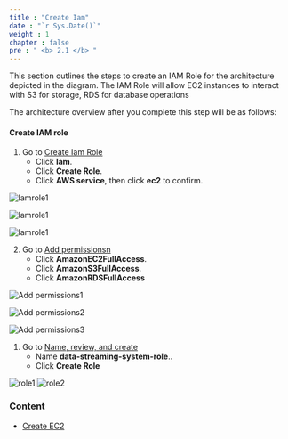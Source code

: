 ```yaml
---
title : "Create Iam"
date : "`r Sys.Date()`"
weight : 1
chapter : false
pre : " <b> 2.1 </b> "
---
```


This section outlines the steps to create an IAM Role for the architecture depicted in the diagram. The IAM Role will allow EC2 instances to interact with S3 for storage, RDS for database operations

The architecture overview after you complete this step will be as follows:


#### Create IAM role 

1. Go to [Create Iam Role](https://us-east-1.console.aws.amazon.com/iam/home?region=ap-southeast-1#/roles/create)
   + Click **Iam**.
   + Click **Create Role**.
   + Click **AWS service**, then click **ec2** to confirm.

![Iamrole1](/images/2.prerequisite/IAMrole1.png)

![Iamrole1](/images/2.prerequisite/IAMrole2.png)

![Iamrole1](/images/2.prerequisite/IAMrole3.png)

2. Go to [Add permissionsn ](https://us-east-1.console.aws.amazon.com/iam/home?region=ap-southeast-1#/roles/create?trustedEntityType=AWS_SERVICE&selectedService=EC2&selectedUseCase=EC2)
   + Click **AmazonEC2FullAccess**.
   + Click **AmazonS3FullAccess**.
   + Click **AmazonRDSFullAccess**

![Add permissions1](/images/2.prerequisite/IAMrole4.png)

![Add permissions2](/images/2.prerequisite/IAMrole5.png)

![Add permissions3](/images/2.prerequisite/IAMrole6.png)

1. Go to [Name, review, and create ](https://us-east-1.console.aws.amazon.com/iam/home?region=ap-southeast-1#/roles/details/phi1234?section=permissions)
   + Name **data-streaming-system-role**..
   + Click **Create Role**

![role1](/images/2.prerequisite/IAMrole7.png)
![role2](/images/2.prerequisite/IAMrole8.png)



### Content
  - [Create EC2](../2.2-create-ec2/)